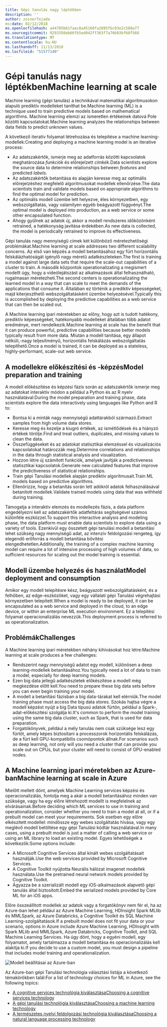 ```yaml
---
title: Gépi tanulás nagy léptékben
description: ''
author: zoinerTejada
ms:date: 02/12/2018
ms.openlocfilehash: a44785b61faec8a45160fa2895fbc03e2c580a77
ms.sourcegitcommit: 9293350ab66fb5ed042ff363f7a76603bf68f568
ms.translationtype: MT
ms.contentlocale: hu-HU
ms.lasthandoff: 11/13/2018
ms.locfileid: "51577140"
---
```

# <a name="machine-learning-at-scale"></a><span data-ttu-id="5a983-102">Gépi tanulás nagy léptékben</span><span class="sxs-lookup"><span data-stu-id="5a983-102">Machine learning at scale</span></span>

<span data-ttu-id="5a983-103">Machine learning (gépi tanulás) a technikával matematikai algoritmusokon alapuló prediktív modelleket taníthat be.</span><span class="sxs-lookup"><span data-stu-id="5a983-103">Machine learning (ML) is a technique used to train predictive models based on mathematical algorithms.</span></span> <span data-ttu-id="5a983-104">Machine learning elemzi az ismeretlen értékeinek datová Pole közötti kapcsolatokat.</span><span class="sxs-lookup"><span data-stu-id="5a983-104">Machine learning analyzes the relationships between data fields to predict unknown values.</span></span>

<span data-ttu-id="5a983-105">A következő iteratív folyamat létrehozása és telepítése a machine learning-modellek:</span><span class="sxs-lookup"><span data-stu-id="5a983-105">Creating and deploying a machine learning model is an iterative process:</span></span>

* <span data-ttu-id="5a983-106">Az adatszakértők, ismerje meg az adatforrás közötti kapcsolatok meghatározása *funkciók* és előrejelzett *címkék*.</span><span class="sxs-lookup"><span data-stu-id="5a983-106">Data scientists explore the source data to determine relationships between *features* and predicted *labels*.</span></span>
* <span data-ttu-id="5a983-107">Az adatszakértők betanítása és alapján keresse meg az optimális előrejelzéshez megfelelő algoritmusokat modellek ellenőrzése.</span><span class="sxs-lookup"><span data-stu-id="5a983-107">The data scientists train and validate models based on appropriate algorithms to find the optimal model for prediction.</span></span>
* <span data-ttu-id="5a983-108">Az optimális modell üzembe lett helyezve, éles környezetben, egy webszolgáltatás, vagy valamilyen egyéb beágyazott függvényt.</span><span class="sxs-lookup"><span data-stu-id="5a983-108">The optimal model is deployed into production, as a web service or some other encapsulated function.</span></span>
* <span data-ttu-id="5a983-109">Ahogy gyűlnek az adatok új, akkor a modell rendszeres időközönként retrained, a hatékonyság javítása érdekében.</span><span class="sxs-lookup"><span data-stu-id="5a983-109">As new data is collected, the model is periodically retrained to improve its effectiveness.</span></span>

<span data-ttu-id="5a983-110">Gépi tanulás nagy mennyiségű címek két különböző méretezhetőségi problémákat.</span><span class="sxs-lookup"><span data-stu-id="5a983-110">Machine learning at scale addresses two different scalability concerns.</span></span> <span data-ttu-id="5a983-111">Az első van képzés a modell betanításához egy fürt horizontális felskálázhatóságát igénylő nagy méretű adatkészleteken.</span><span class="sxs-lookup"><span data-stu-id="5a983-111">The first is training a model against large data sets that require the scale-out capabilities of a cluster to train.</span></span> <span data-ttu-id="5a983-112">A második központok operationalizating a megismert modellt úgy, hogy a videólejátszást az alkalmazások által felhasználható, rugalmasan méretezheti.</span><span class="sxs-lookup"><span data-stu-id="5a983-112">The second centers is operationalizating the learned model in a way that can scale to meet the demands of the applications that consume it.</span></span> <span data-ttu-id="5a983-113">Általában ez történik a prediktív képességeket, majd kiterjeszthető webszolgáltatásként üzembe helyezésével.</span><span class="sxs-lookup"><span data-stu-id="5a983-113">Typically this is accomplished by deploying the predictive capabilities as a web service that can then be scaled out.</span></span>

<span data-ttu-id="5a983-114">A Machine learning ipari méretekben az előny, hogy azt is tudott hatékony, prediktív képességeket, hatékonyabb modelleket általában több adatot eredménye, mert rendelkezik.</span><span class="sxs-lookup"><span data-stu-id="5a983-114">Machine learning at scale has the benefit that it can produce powerful, predictive capabilities because better models typically result from more data.</span></span> <span data-ttu-id="5a983-115">Miután a modell tanítása, egy állapot nélküli,-nagy teljesítményű, horizontális felskálázás webszolgáltatás telepíthető.</span><span class="sxs-lookup"><span data-stu-id="5a983-115">Once a model is trained, it can be deployed as a stateless, highly-performant, scale-out web service.</span></span> 

## <a name="model-preparation-and-training"></a><span data-ttu-id="5a983-116">A modellekre előkészítési és -képzés</span><span class="sxs-lookup"><span data-stu-id="5a983-116">Model preparation and training</span></span>

<span data-ttu-id="5a983-117">A modell előkészítése és képzési fázis során az adatszakértők ismerje meg az adatokat interaktív módon a például a Python és az R nyelv használatával:</span><span class="sxs-lookup"><span data-stu-id="5a983-117">During the model preparation and training phase, data scientists explore the data interactively using languages like Python and R to:</span></span>

* <span data-ttu-id="5a983-118">Bontsa ki a minták nagy mennyiségű adattárakból származó.</span><span class="sxs-lookup"><span data-stu-id="5a983-118">Extract samples from high volume data stores.</span></span>
* <span data-ttu-id="5a983-119">Keresse meg és kezelje a kiugró értékek, az ismétlődések és a hiányzó értékek törölje.</span><span class="sxs-lookup"><span data-stu-id="5a983-119">Find and treat outliers, duplicates, and missing values to clean the data.</span></span>
* <span data-ttu-id="5a983-120">Összefüggéseket és az adatokat statisztikai elemzéssel és vizualizációs kapcsolatokat határozzák meg.</span><span class="sxs-lookup"><span data-stu-id="5a983-120">Determine correlations and relationships in the data through statistical analysis and visualization.</span></span>
* <span data-ttu-id="5a983-121">Hozzon létre új számított funkciók, amelyek javítják a predictiveness statisztikai kapcsolatok.</span><span class="sxs-lookup"><span data-stu-id="5a983-121">Generate new calculated features that improve the predictiveness of statistical relationships.</span></span>
* <span data-ttu-id="5a983-122">Train gépi Tanulási modellek alapján prediktív algoritmusait.</span><span class="sxs-lookup"><span data-stu-id="5a983-122">Train ML models based on predictive algorithms.</span></span>
* <span data-ttu-id="5a983-123">Ellenőrizze, hogy a betanítás során lett adókról adatok felhasználásával betanított modellek.</span><span class="sxs-lookup"><span data-stu-id="5a983-123">Validate trained models using data that was withheld during training.</span></span>

<span data-ttu-id="5a983-124">Támogatja a interaktív elemzés és modellezés fázis, a data platform engedélyezni kell az adatszakértők adatfeltárás segítségével számos különféle eszközzel.</span><span class="sxs-lookup"><span data-stu-id="5a983-124">To support this interactive analysis and modeling phase, the data platform must enable data scientists to explore data using a variety of tools.</span></span> <span data-ttu-id="5a983-125">Ezenkívül egy összetett gépi tanulási modell a betanítási lehet szükség nagy mennyiségű adat, az intenzív feldolgozási rengeteg, így elegendő erőforrás a modell betanítása bővítési elengedhetetlen.</span><span class="sxs-lookup"><span data-stu-id="5a983-125">Additionally, the training of a complex machine learning model can require a lot of intensive processing of high volumes of data, so sufficient resources for scaling out the model training is essential.</span></span>

## <a name="model-deployment-and-consumption"></a><span data-ttu-id="5a983-126">Modell üzembe helyezés és használat</span><span class="sxs-lookup"><span data-stu-id="5a983-126">Model deployment and consumption</span></span>

<span data-ttu-id="5a983-127">Amikor egy modell telepítésre kész, beágyazott webszolgáltatásként, és a felhőben, az edge-eszközöket, vagy egy vállalati gépi Tanulási végrehajtási környezetben telepített.</span><span class="sxs-lookup"><span data-stu-id="5a983-127">When a model is ready to be deployed, it can be encapsulated as a web service and deployed in the cloud, to an edge device, or within an enterprise ML execution environment.</span></span> <span data-ttu-id="5a983-128">Ez a telepítési folyamat operacionalizálás nevezzük.</span><span class="sxs-lookup"><span data-stu-id="5a983-128">This deployment process is referred to as operationalization.</span></span>

## <a name="challenges"></a><span data-ttu-id="5a983-129">Problémák</span><span class="sxs-lookup"><span data-stu-id="5a983-129">Challenges</span></span>

<span data-ttu-id="5a983-130">A Machine learning ipari méretekben néhány kihívásokat hoz létre:</span><span class="sxs-lookup"><span data-stu-id="5a983-130">Machine learning at scale produces a few challenges:</span></span>

- <span data-ttu-id="5a983-131">Rendszerint nagy mennyiségű adatot egy modell, különösen a deep learning-modellek betanításához.</span><span class="sxs-lookup"><span data-stu-id="5a983-131">You typically need a lot of data to train a model, especially for deep learning models.</span></span>
- <span data-ttu-id="5a983-132">Ezen big data jellegű adatkészletek előkészítése a modell még megkezdése előtt kell.</span><span class="sxs-lookup"><span data-stu-id="5a983-132">You need to prepare these big data sets before you can even begin training your model.</span></span>
- <span data-ttu-id="5a983-133">A modell a betanítási fázisban a big data-tárakat kell elérniük.</span><span class="sxs-lookup"><span data-stu-id="5a983-133">The model training phase must access the big data stores.</span></span> <span data-ttu-id="5a983-134">Szokás hajtsa végre a modell képzést nyújt a big Data típusú adatok fürtön, például a Spark-, adat-előkészítési szolgálja ki.</span><span class="sxs-lookup"><span data-stu-id="5a983-134">It's common to perform the model training using the same big data cluster, such as Spark, that is used for data preparation.</span></span> 
- <span data-ttu-id="5a983-135">Forgatókönyvek, például a mély tanulás nem csak szüksége lesz egy fürtöt, amely képes biztosítani a processzorok horizontális felskálázás, de a fürt kell GPU-kompatibilis csomópontok állnak.</span><span class="sxs-lookup"><span data-stu-id="5a983-135">For scenarios such as deep learning, not only will you need a cluster that can provide you scale out on CPUs, but your cluster will need to consist of GPU-enabled nodes.</span></span>

## <a name="machine-learning-at-scale-in-azure"></a><span data-ttu-id="5a983-136">A Machine learning ipari méretekben az Azure-ban</span><span class="sxs-lookup"><span data-stu-id="5a983-136">Machine learning at scale in Azure</span></span>

<span data-ttu-id="5a983-137">Mielőtt mellett dönt, amelyek Machine Learning services képzési és operacionalizálás, fontolja meg a akár a modell betanításához minden van szüksége, vagy ha egy előre létrehozott modellt is megfelelnek az elvárásainak.</span><span class="sxs-lookup"><span data-stu-id="5a983-137">Before deciding which ML services to use in training and operationalization, consider whether you need to train a model at all, or if a prebuilt model can meet your requirements.</span></span> <span data-ttu-id="5a983-138">Sok esetben egy előre elkészített modellel: mindössze egy webes szolgáltatás hívása, vagy egy meglévő modell betöltése egy gépi Tanulási kódtár használatával.</span><span class="sxs-lookup"><span data-stu-id="5a983-138">In many cases, using a prebuilt model is just a matter of calling a web service or using an ML library to load an existing model.</span></span> <span data-ttu-id="5a983-139">Egyes lehetőségek a következők:</span><span class="sxs-lookup"><span data-stu-id="5a983-139">Some options include:</span></span> 

- <span data-ttu-id="5a983-140">A Microsoft Cognitive Services által kínált webes szolgáltatásait használják.</span><span class="sxs-lookup"><span data-stu-id="5a983-140">Use the web services provided by Microsoft Cognitive Services.</span></span>
- <span data-ttu-id="5a983-141">A Cognitive Toolkit nyújtotta Neurális hálózat imagenet modellek használata.</span><span class="sxs-lookup"><span data-stu-id="5a983-141">Use the pretrained neural network models provided by Cognitive Toolkit.</span></span>
- <span data-ttu-id="5a983-142">Ágyazza be a szerializált modell egy iOS-alkalmazások alapvető gépi tanulás által biztosított.</span><span class="sxs-lookup"><span data-stu-id="5a983-142">Embed the serialized models provided by Core ML for an iOS apps.</span></span> 

<span data-ttu-id="5a983-143">Előre összeállított modellek az adatok vagy a forgatókönyv nem fér el, ha az Azure-ban lehet például az Azure Machine Learning, HDInsight Spark MLlib és MMLSpark, az Azure Databricks, a Cognitive Toolkit és SQL Machine Learning-szolgáltatások.</span><span class="sxs-lookup"><span data-stu-id="5a983-143">If a prebuilt model does not fit your data or your scenario, options in Azure include Azure Machine Learning, HDInsight with Spark MLlib and MMLSpark, Azure Databricks, Cognitive Toolkit, and SQL Machine Learning Services.</span></span> <span data-ttu-id="5a983-144">Ha úgy dönt, hogy a egyéni modell, egy folyamatot, amely tartalmazza a modell betanítása és operacionalizálás kell alakítja ki.</span><span class="sxs-lookup"><span data-stu-id="5a983-144">If you decide to use a custom model, you must design a pipeline that includes model training and operationalization.</span></span> 

![Modell beállításai az Azure-ban](./images/machine-learning-model-training-and-deployment.png)

<span data-ttu-id="5a983-146">Az Azure-ban gépi Tanulási technológia választási listája a következő témakörökben talál:</span><span class="sxs-lookup"><span data-stu-id="5a983-146">For a list of technology choices for ML in Azure, see the following topics:</span></span>

- [<span data-ttu-id="5a983-147">A cognitive services technológia kiválasztása</span><span class="sxs-lookup"><span data-stu-id="5a983-147">Choosing a cognitive services technology</span></span>](../technology-choices/cognitive-services.md)
- [<span data-ttu-id="5a983-148">A gépi tanulási technológia kiválasztása</span><span class="sxs-lookup"><span data-stu-id="5a983-148">Choosing a machine learning technology</span></span>](../technology-choices/data-science-and-machine-learning.md)
- [<span data-ttu-id="5a983-149">A természetes nyelvi feldolgozási technológia kiválasztása</span><span class="sxs-lookup"><span data-stu-id="5a983-149">Choosing a natural language processing technology</span></span>](../technology-choices/natural-language-processing.md)

